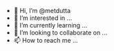 - 👋 Hi, I’m @metdutta
- 👀 I’m interested in ...
- 🌱 I’m currently learning ...
- 💞️ I’m looking to collaborate on ...
- 📫 How to reach me ...

<!---
metdutta/metdutta is a ✨ special ✨ repository because its `README.md` (this file) appears on your GitHub profile.
You can click the Preview link to take a look at your changes.
--->
